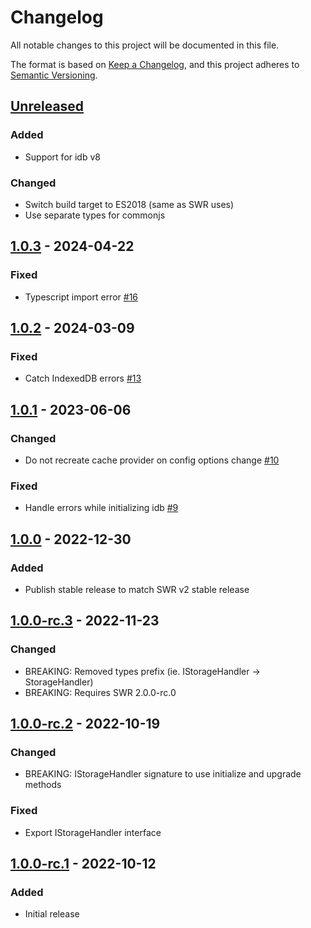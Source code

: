 # Changelog

All notable changes to this project will be documented in this file.

The format is based on [Keep a Changelog](https://keepachangelog.com/en/1.1.0/),
and this project adheres to [Semantic Versioning](https://semver.org/spec/v2.0.0.html).

## [Unreleased]

### Added

- Support for idb v8

### Changed

- Switch build target to ES2018 (same as SWR uses)
- Use separate types for commonjs

## [1.0.3] - 2024-04-22

### Fixed

- Typescript import error [#16](https://github.com/piotr-cz/swr-idb-cache/pull/16)

## [1.0.2] - 2024-03-09

### Fixed

- Catch IndexedDB errors [#13](https://github.com/piotr-cz/swr-idb-cache/pull/13)

## [1.0.1] - 2023-06-06

### Changed

- Do not recreate cache provider on config options change [#10](https://github.com/piotr-cz/swr-idb-cache/pull/10)

### Fixed

- Handle errors while initializing idb [#9](https://github.com/piotr-cz/swr-idb-cache/pull/9)

## [1.0.0] - 2022-12-30

### Added

- Publish stable release to match SWR v2 stable release

## [1.0.0-rc.3] - 2022-11-23

### Changed

- BREAKING: Removed types prefix (ie. IStorageHandler -> StorageHandler)
- BREAKING: Requires SWR 2.0.0-rc.0

## [1.0.0-rc.2] - 2022-10-19

### Changed

- BREAKING: IStorageHandler signature to use initialize and upgrade methods

### Fixed

- Export IStorageHandler interface

## [1.0.0-rc.1] - 2022-10-12

### Added

- Initial release

[Unreleased]: https://github.com/piotr-cz/swr-idb-cache/compare/v1.0.3...HEAD
[1.0.3]: https://github.com/piotr-cz/swr-idb-cache/compare/v1.0.2...v1.0.3
[1.0.2]: https://github.com/piotr-cz/swr-idb-cache/compare/v1.0.1...v1.0.2
[1.0.1]: https://github.com/piotr-cz/swr-idb-cache/compare/v1.0.0...v1.0.1
[1.0.0]: https://github.com/piotr-cz/swr-idb-cache/compare/v1.0.0-rc.3...v1.0.0
[1.0.0-rc.3]: https://github.com/piotr-cz/swr-idb-cache/compare/v1.0.0-rc.2...v1.0.0-rc.3
[1.0.0-rc.2]: https://github.com/piotr-cz/swr-idb-cache/compare/v1.0.0-rc.1...v1.0.0-rc.2
[1.0.0-rc.1]: https://github.com/piotr-cz/swr-idb-cache/releases/tag/v1.0.0-rc.1
